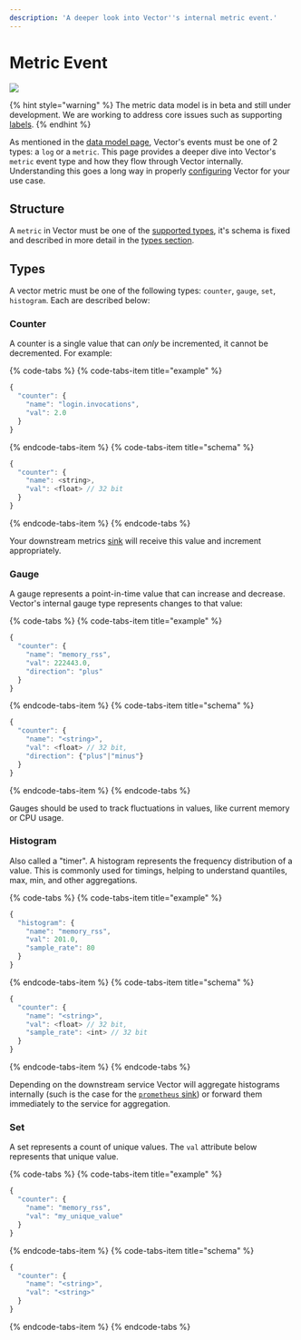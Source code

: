 ```yaml
---
description: 'A deeper look into Vector''s internal metric event.'
---
```


# Metric Event

![][images.data-model-metric]

{% hint style="warning" %}
The metric data model is in beta and still under development. We are working
to address core issues such as supporting [labels][url.issue_512].
{% endhint %}

As mentioned in the [data model page][docs.data-model], Vector's events must
be one of 2 types: a `log` or a `metric`. This page provides a deeper dive into
Vector's `metric` event type and how they flow through Vector internally.
Understanding this goes a long way in properly [configuring][docs.configuration]
Vector for your use case.

## Structure

A `metric` in Vector must be one of the [supported types](#types), it's schema
is fixed and described in more detail in the [types section](#types).

## Types

A vector metric must be one of the following types: `counter`, `gauge`, `set`,
`histogram`. Each are described below:

### Counter

A counter is a single value that can _only_ be incremented, it cannot be
decremented. For example:

{% code-tabs %}
{% code-tabs-item title="example" %}
```javascript
{
  "counter": {
    "name": "login.invocations",
    "val": 2.0
  }
}
```
{% endcode-tabs-item %}
{% code-tabs-item title="schema" %}
```javascript
{
  "counter": {
    "name": <string>,
    "val": <float> // 32 bit
  }
}
```
{% endcode-tabs-item %}
{% endcode-tabs %}

Your downstream metrics [sink][docs.sinks] will receive this value and
increment appropriately.

### Gauge

A gauge represents a point-in-time value that can increase and decrease.
Vector's internal gauge type represents changes to that value:

{% code-tabs %}
{% code-tabs-item title="example" %}
```javascript
{
  "counter": {
    "name": "memory_rss",
    "val": 222443.0,
    "direction": "plus"
  }
}
```
{% endcode-tabs-item %}
{% code-tabs-item title="schema" %}
```javascript
{
  "counter": {
    "name": "<string>",
    "val": <float> // 32 bit,
    "direction": {"plus"|"minus"}
  }
}
```
{% endcode-tabs-item %}
{% endcode-tabs %}

Gauges should be used to track fluctuations in values, like current memory or
CPU usage.

### Histogram

Also called a "timer". A histogram represents the frequency distribution of a
value. This is commonly used for timings, helping to understand quantiles, max,
min, and other aggregations.

{% code-tabs %}
{% code-tabs-item title="example" %}
```javascript
{
  "histogram": {
    "name": "memory_rss",
    "val": 201.0,
    "sample_rate": 80
  }
}
```
{% endcode-tabs-item %}
{% code-tabs-item title="schema" %}
```javascript
{
  "counter": {
    "name": "<string>",
    "val": <float> // 32 bit,
    "sample_rate": <int> // 32 bit
  }
}
```
{% endcode-tabs-item %}
{% endcode-tabs %}

Depending on the downstream service Vector will aggregate histograms internally
(such is the case for the [`prometheus` sink][docs.prometheus_sink]) or forward
them immediately to the service for aggregation.

### Set

A set represents a count of unique values. The `val` attribute below represents
that unique value.

{% code-tabs %}
{% code-tabs-item title="example" %}
```javascript
{
  "counter": {
    "name": "memory_rss",
    "val": "my_unique_value"
  }
}
```
{% endcode-tabs-item %}
{% code-tabs-item title="schema" %}
```javascript
{
  "counter": {
    "name": "<string>",
    "val": "<string>"
  }
}
```
{% endcode-tabs-item %}
{% endcode-tabs %}


[docs.configuration]: ../../usage/configuration
[docs.data-model]: ../../about/data-model
[docs.prometheus_sink]: ../../usage/configuration/sinks/prometheus.md
[docs.sinks]: ../../usage/configuration/sinks
[images.data-model-metric]: ../../assets/data-model-metric.svg
[url.issue_512]: https://github.com/timberio/vector/issues/512
